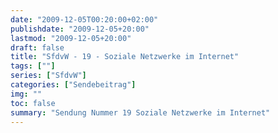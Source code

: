 ```yaml
---
date: "2009-12-05T00:20:00+02:00"
publishdate: "2009-12-05+20:00"
lastmod: "2009-12-05+20:00"
draft: false
title: "SfdvW - 19 - Soziale Netzwerke im Internet"
tags: [""]
series: ["SfdvW"]
categories: ["Sendebeitrag"]
img: ""
toc: false
summary: "Sendung Nummer 19 Soziale Netzwerke im Internet"
---
```


<div id="example"></div>
<script src="https://cdn.podlove.org/web-player/embed.js"></script>

<script>
  podlovePlayer('#example', '/blog/sfdvw19.json');
</script>
